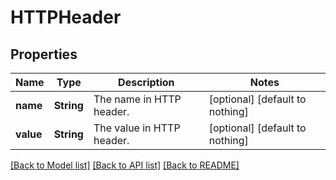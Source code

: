 # HTTPHeader


## Properties
Name | Type | Description | Notes
------------ | ------------- | ------------- | -------------
**name** | **String** | The name in HTTP header. | [optional] [default to nothing]
**value** | **String** | The value in HTTP header. | [optional] [default to nothing]


[[Back to Model list]](../README.md#models) [[Back to API list]](../README.md#api-endpoints) [[Back to README]](../README.md)


